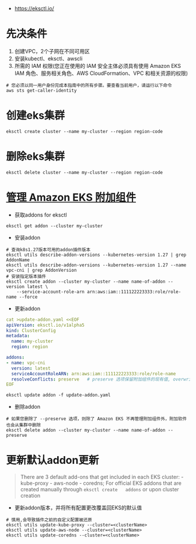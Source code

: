 * https://eksctl.io/

# 先决条件
1. 创建VPC，2个子网在不同可用区
2. 安装kubectl、eksctl、awscli
3. 所需的 IAM 权限(您正在使用的 IAM 安全主体必须具有使用 Amazon EKS IAM 角色、服务相关角色、AWS CloudFormation、VPC 和相关资源的权限)
```
# 您必须以同一用户身份完成本指南中的所有步骤。要查看当前用户，请运行以下命令
aws sts get-caller-identity
```

# 创建eks集群
```
eksctl create cluster --name my-cluster --region region-code
```

# 删除eks集群
```
eksctl delete cluster --name my-cluster --region region-code
```

# [管理 Amazon EKS 附加组件](https://docs.aws.amazon.com/zh_cn/eks/latest/userguide/managing-add-ons.html)
* 获取addons for eksctl
```
eksctl get addon --cluster my-cluster
```
* 安装addon
```
# 查询k8s1.27版本可用的addon插件版本
eksctl utils describe-addon-versions --kubernetes-version 1.27 | grep AddonName
eksctl utils describe-addon-versions --kubernetes-version 1.27 --name vpc-cni | grep AddonVersion
# 安装指定版本插件
eksctl create addon --cluster my-cluster --name name-of-addon --version latest \
    --service-account-role-arn arn:aws:iam::111122223333:role/role-name --force
```
* 更新addon
```yml
cat >update-addon.yaml <<EOF
apiVersion: eksctl.io/v1alpha5
kind: ClusterConfig
metadata:
  name: my-cluster
  region: region

addons:
- name: vpc-cni
  version: latest
  serviceAccountRoleARN: arn:aws:iam::111122223333:role/role-name
  resolveConflicts: preserve   # preserve 选项保留附加组件的现有值, overwrite 则所有设置都将更改为 Amazon EKS 的默认值
EOF
```
```
eksctl update addon -f update-addon.yaml
```

* 删除addon
```
# 如果您删除了 --preserve 选项，则除了 Amazon EKS 不再管理附加组件外，附加软件也会从集群中删除
eksctl delete addon --cluster my-cluster --name name-of-addon --preserve
```

# 更新默认addon更新
>There are 3 default add-ons that get included in each EKS cluster: - kube-proxy - aws-node - coredns; For official EKS addons that are created manually through `eksctl create   addons` or upon cluster creation
* 更新addon版本，并将所有配置更改覆盖回EKS的默认值
```
# 慎用,会导致插件之前的自定义配置被还原
eksctl utils update-kube-proxy --cluster=<clusterName>
eksctl utils update-aws-node --cluster=<clusterName>
eksctl utils update-coredns --cluster=<clusterName>
```
